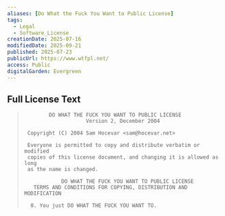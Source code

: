 ```yaml
---
aliases: [Do What the Fuck You Want to Public License]
tags:
  - Legal
  - Software_License
creationDate: 2025-07-16
modifiedDate: 2025-09-21
published: 2025-07-23
publicUrl: https://www.wtfpl.net/
access: Public
digitalGarden: Evergreen
---
```


## Full License Text

> ```
>         DO WHAT THE FUCK YOU WANT TO PUBLIC LICENSE 
>                     Version 2, December 2004 
> 
>  Copyright (C) 2004 Sam Hocevar <sam@hocevar.net> 
> 
>  Everyone is permitted to copy and distribute verbatim or modified 
>  copies of this license document, and changing it is allowed as long 
>  as the name is changed. 
> 
>             DO WHAT THE FUCK YOU WANT TO PUBLIC LICENSE 
>    TERMS AND CONDITIONS FOR COPYING, DISTRIBUTION AND MODIFICATION 
> 
>   0. You just DO WHAT THE FUCK YOU WANT TO.
> ```
